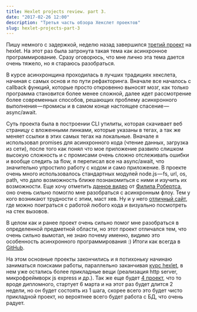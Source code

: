 ```yaml
---
title: Hexlet projects review. part 3.
date: "2017-02-26 12:00"
description: "Третья часть обзора Хекслет проектов"
slug: hexlet-projects-part-3
---
```


Пишу немного с задержкой, неделю назад завершился [третий проект](https://ru.hexlet.io/projects/4/sessions/14) на hexlet. На этот раз была затронута такая тема как асинхронное программирование. Сразу оговорюсь, что мне лично эта тема дается очень тяжело, но я стараюсь разобраться.

В курсе асинхронщина проходилась в лучших традициях хекслета, начиная с самых основ и по пути рефакторинга. Вначале все началось с callback функций, которые просто откровенно выносят мозг, как только программа становится более менее сложной, далее идет рассмотрение более современных способов, решающих проблему асинхронного выполнения — промисы и в самом конце настоящее спасение — async/await.

Суть проекта была в построении CLI утилиты, которая скачивает веб страницу с вложенными линками, которые указаны в тегах, а так же меняет ссылки в этих самых тегах на локальные. Вначале я использовал promises для асинхронного кода (чтение данных, загрузка из сети), после того как понял что мое приложение развило слишком высокую сложность и с промисами очень сложно отслеживать ошибки и вообще следить за flow, я переписал все на async/await, что значительно упростило работу с кодом и само приложение. В проекте очень много использовалось стандартных модулей node.js — fs, url, os, path, что дало возможность ближе познакомиться с ними и изучить их возможности. Еще хочу отметить [данное видео](https://www.youtube.com/watch?v=8aGhZQkoFbQ) от [Филипа Робертса](https://twitter.com/philip_roberts), оно очень сильно помогло мне разобраться с асинхронным флоу. Тем у кого возникают трудности с этим, маст хев. Ну и у него [отличный сайт](http://latentflip.com/loupe/?code=JC5vbignYnV0dG9uJywgJ2NsaWNrJywgZnVuY3Rpb24gb25DbGljaygpIHsKICAgIHNldFRpbWVvdXQoZnVuY3Rpb24gdGltZXIoKSB7CiAgICAgICAgY29uc29sZS5sb2coJ1lvdSBjbGlja2VkIHRoZSBidXR0b24hJyk7ICAgIAogICAgfSwgMjAwMCk7Cn0pOwoKY29uc29sZS5sb2coIkhpISIpOwoKc2V0VGltZW91dChmdW5jdGlvbiB0aW1lb3V0KCkgewogICAgY29uc29sZS5sb2coIkNsaWNrIHRoZSBidXR0b24hIik7Cn0sIDUwMDApOwoKY29uc29sZS5sb2coIldlbGNvbWUgdG8gbG91cGUuIik7!!!PGJ1dHRvbj5DbGljayBtZSE8L2J1dHRvbj4%3D), где можно поиграться с работой любого кода и визуально посмотреть на стек вызовов.

В целом как и ранее проект очень сильно помог мне разобраться в определенной предметной области, но этот проект отличался тем, что очень сильно вымотал, не знаю почему именно, видимо это особенность асинхронного программирования :) Итоги как всегда в [GitHub](https://github.com/guar47/pageDownloader).

На этом основные проекты закончились и я потихоньку начинаю заниматься поисками работы, параллельно заканчивая [курс hexlet](https://ru.hexlet.io/professions/backend), в нем уже остались более прикладные вещи (реализация http server, микрофреймворк js express и др.). Так же еще будет [4 проект](https://ru.hexlet.io/projects/6/sessions/107), что то вроде дипломного, стартует 6 марта и на этот раз будет длится 2 недели, но он будет состоять из 1 шага, скорее всего это будет чисто прикладной проект, но вероятнее всего будет работа с БД, что очень радует.
